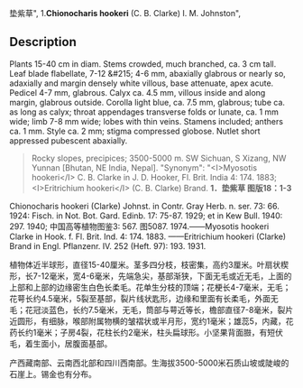 垫紫草",
1.**Chionocharis hookeri** (C. B. Clarke) I. M. Johnston",

## Description
Plants 15-40 cm in diam. Stems crowded, much branched, ca. 3 cm tall. Leaf blade flabellate, 7-12 &amp;#215; 4-6 mm, abaxially glabrous or nearly so, adaxially and margin densely white villous, base attenuate, apex acute. Pedicel 4-7 mm, glabrous. Calyx ca. 4.5 mm, villous inside and along margin, glabrous outside. Corolla light blue, ca. 7.5 mm, glabrous; tube ca. as long as calyx; throat appendages transverse folds or lunate, ca. 1 mm wide; limb 7-8 mm wide; lobes with thin veins. Stamens included; anthers ca. 1 mm. Style ca. 2 mm; stigma compressed globose. Nutlet short appressed pubescent abaxially.

> Rocky slopes, precipices; 3500-5000 m. SW Sichuan, S Xizang, NW Yunnan [Bhutan, NE India, Nepal].
  "Synonym": "&lt;I&gt;Myosotis hookeri&lt;/I&gt; C. B. Clarke in J. D. Hooker, Fl. Brit. India 4: 174. 1883; &lt;I&gt;Eritrichium hookeri&lt;/I&gt; (C. B. Clarke) Brand.
**1．垫紫草 图版18：1-3**

Chionocharis hookeri (Clarke) Johnst. in Contr. Gray Herb. n. ser. 73: 66. 1924: Fisch. in Not. Bot. Gard. Edinb. 17: 75-87. 1929; et in Kew Bull. 1940: 297. 1940; 中国高等植物图鉴3: 567. 图5087. 1974.——Myosotis hookeri Clarke in Hook. f. Fl. Brit. Ind. 4: 174. 1883. ——Eritrichium hookeri (Clarke) Brand in Engl. Pflanzenr. IV. 252 (Heft. 97): 193. 1931.

植物体近半球形，直径15-40厘米。茎多四分枝，枝密集，高约3厘米。叶扇状楔形，长7-12毫米，宽4-6毫米，先端急尖，基部渐狭，下面无毛或近无毛，上面的上部和上部的边缘密生白色长柔毛。花单生分枝的顶端；花梗长4-7毫米，无毛；花萼长约4.5毫米，5裂至基部，裂片线状匙形，边缘和里面有长柔毛，外面无毛；花冠淡蓝色，长约7.5毫米，无毛，筒部与萼近等长，檐部直径7-8毫米，裂片近圆形，有细脉，喉部附属物横的皱褶状或半月形，宽约1毫米；雄蕊5，内藏，花药长约1毫米；子房4裂，花柱长约2毫米，柱头扁球形。小坚果背面臌，有短伏毛，着生面小，居腹面基部。

产西藏南部、云南西北部和四川西南部。生海拔3500-5000米石质山坡或陡峻的石崖上。锡金也有分布。
